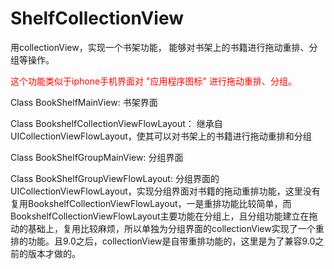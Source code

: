 # ShelfCollectionView
 用collectionView，实现一个书架功能， 能够对书架上的书籍进行拖动重排、分组等操作。
  
 <font color=#ff0000>这个功能类似于iphone手机界面对 "应用程序图标" 进行拖动重排、分组。</font>
 

Class BookShelfMainView: 书架界面

Class BookshelfCollectionViewFlowLayout： 继承自UICollectionViewFlowLayout，使其可以对书架上的书籍进行拖动重排和分组

Class BookShelfGroupMainView: 分组界面

Class BookShelfGroupViewFlowLayout: 分组界面的UICollectionViewFlowLayout，实现分组界面对书籍的拖动重排功能，这里没有复用BookshelfCollectionViewFlowLayout，一是重排功能比较简单，而BookshelfCollectionViewFlowLayout主要功能在分组上，且分组功能建立在拖动的基础上，复用比较麻烦，所以单独为分组界面的collectionView实现了一个重排的功能。且9.0之后，collectionView是自带重排功能的，这里是为了兼容9.0之前的版本才做的。
